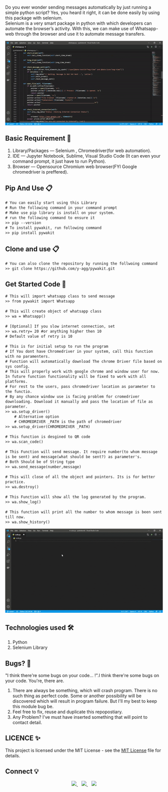 Do you ever wonder sending messages automatically by just running a simple python script? Yes, you heard it right, it can be done easily by using this package with selenium.<br>
Selenium is a very smart package in python with which developers can automate the browser’s activity. With this, we can make use of Whatsapp-web through the browser and use it to automate message transfers. 
<br>

<img align="center" src="https://github.com/y-agg/pywakit/blob/master/Images/main.gif?raw=true" alt="Code"/>

<br>

## Basic Requirement 📖
1. Library/Packages — Selenium , Chromedriver(for web automation).
2. IDE — Jupyter Notebook, Sublime, Visual Studio Code (It can even your command prompt, it just have to run Python).
3. Browser — Opensource Chromium web browser(FYI Google chromedriver is preffered).

## Pip And Use 📋
```
# You can easily start using this Library
# Run the following command in your command prompt
# Make use pip library is install on your system. 
# run the following command to ensure it
>> pip --version
# To install pywakit, run following command
>> pip install pywakit
```

## Clone and use 📋
```
# You can also clone the repository by running the follwoing command 
>> git clone https://github.com/y-agg/pywakit.git 
```

## Get Started Code 🏃
```
# This will import whatsapp class to send message
>> from pywakit import Whatsapp

# This will create object of whatsapp class
>> wa = Whatsapp()

# [Optional] If you slow internet connection, set
>> wa.retry= 20 #or anything higher then 10
# Default value of retry is 10

# This is for initial setup to run the program
# If You dont have Chromedriver in your system, call this function with no paramenters. 
# Function will automatically download The chrome Driver file based on sys config.
# This will properly work with google chrome and window user for now. In future function functionality will be fixed to work with all platforms. 
# For rest to the users, pass chromedriver location as parameter to the functio. 
# By any chance window use is facing problem for cromedriver downloading. Download it manually and pass the location of file as parameter.  
>> wa.setup_driver()
    # Alternative option
    # CHROMEDRIVER _PATH is the path of chromedriver
>> wa.setup_driver(CHROMEDRIVER _PATH)

# This function is desgined to QR code 
>> wa.scan_code()

# This Function will send message. It require number(to whom message is be sent) and message(what should be sent?) as parameter's. 
# Both Should be of String type  
>> wa.send_message(number,message)

# This will close of all the object and pointers. Its is for better practice.
>> wa.destroy()

# This Function will show all the log generated by the program.
>> wa.show_log()

# This function will print all the number to whom message is been sent till now.
>> wa.show_history()

```
<img src="https://github.com/y-agg/pywakit/blob/master/Images/code.gif?raw=true" alt="Boiler Plate"/> <br>

## Technologies used 🛠️
1. Python 
2. Selenium Library

## Bugs? 🍥

"I think there're some bugs on your code... !".I think there're some bugs on your code. You're, there are.

1. There are always be something, which will crash program. There is no such thing as perfect code. Some or another possibility will be discovered which will result in program failure. But I'll my best to keep this module bug be. 
2. Feel free to fix, reuse and duplicate this repopostiary.
3. Any Problem? I've must have inserted something that will point to contact detail. 

## LICENCE ✨

This project is licensed under the MIT License - see the [MIT License](./LICENSE) file for details.



## Connect 💡
<p align='center'>
<a href="https://twitter.com/yashaggarwal_">
  <img src="https://img.shields.io/badge/twitter-%231DA1F2.svg?&style=for-the-badge&logo=twitter&logoColor=white" />
</a>&nbsp;&nbsp;
<a href="https://www.linkedin.com/in/aggarwalyash">
  <img src="https://img.shields.io/badge/linkedin-%230077B5.svg?&style=for-the-badge&logo=linkedin&logoColor=white" />
</a>&nbsp;&nbsp;
<a href="mailto:yash.aggarwal.7545@gmail.com">
  <img src="https://img.shields.io/badge/email me-%23D14836.svg?&style=for-the-badge&logo=gmail&logoColor=white" />
</a>
</p>

